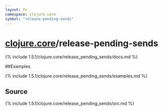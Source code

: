 ```yaml
---
layout: fn
namespace: clojure.core
symbol: "release-pending-sends"
---
```


# [clojure.core](../)/release-pending-sends

{% include 1.5.1/clojure.core/release_pending_sends/docs.md %}

##Examples

{% include 1.5.1/clojure.core/release_pending_sends/examples.md %}
## Source
{% include 1.5.1/clojure.core/release_pending_sends/src.md %}

